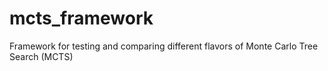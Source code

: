 # mcts_framework
Framework for testing and comparing different flavors of Monte Carlo Tree Search (MCTS)
